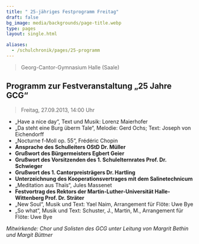 ```yaml
---
title: " 25-jähriges Festprogramm Freitag"
draft: false
bg_image: media/backgrounds/page-title.webp
type: pages
layout: single.html

aliases:
  - /schulchronik/pages/25-programm
---
```

> Georg-Cantor-Gymnasium Halle (Saale)

## Programm zur Festveranstaltung „25 Jahre GCG“

> Freitag, 27.09.2013, 14:00 Uhr

- „Have a nice day“, Text und Musik: Lorenz Maierhofer
- „Da steht eine Burg überm Tale“, Melodie: Gerd Ochs; Text: Joseph von Eichendorff
- „Nocturne f-Moll op. 55“, Frédéric Chopin
- **Ansprache des Schulleiters OStD Dr. Müller**
- **Grußwort des Bürgermeisters Egbert Geier**
- **Grußwort des Vorsitzenden des 1. Schulelternrates Prof. Dr. Schwieger**
- **Grußwort des 1. Cantorpreisträgers Dr. Hartling**
- **Unterzeichnung des Kooperationsvertrages mit dem Salinetechnicum**
- „Meditation aus Thaïs“, Jules Massenet
- **Festvortrag des Rektors der Martin-Luther-Universität Halle-Wittenberg Prof. Dr. Sträter**
- „New Soul“, Musik und Text: Yael Naim, Arrangement für Flöte: Uwe Bye
- „So what“, Musik und Text: Schuster, J., Martin, M., Arrangement für Flöte: Uwe Bye

_Mitwirkende: Chor und Solisten des GCG unter Leitung von Margrit Bethin und Margit Büttner_
